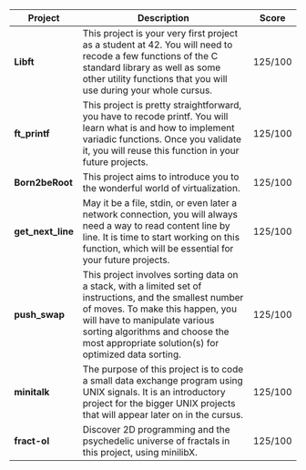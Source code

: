 | Project      | Description                                                                                              | Score | 
|--------------|----------------------------------------------------------------------------------------------------------|-------|
| **Libft**    | This project is your very first project as a student at 42. You will need to recode a few functions of the C standard library as well as some other utility functions that you will use during your whole cursus. | 125/100  |
| **ft_printf**| This project is pretty straightforward, you have to recode printf. You will learn what is and how to implement variadic functions. Once you validate it, you will reuse this function in your future projects. | 125/100  |
| **Born2beRoot** | This project aims to introduce you to the wonderful world of virtualization. | 125/100 |
| **get_next_line** | May it be a file, stdin, or even later a network connection, you will always need a way to read content line by line. It is time to start working on this function, which will be essential for your future projects.        | 125/100 |
| **push_swap** |This project involves sorting data on a stack, with a limited set of instructions, and the smallest number of moves. To make this happen, you will have to manipulate various sorting algorithms and choose the most appropriate solution(s) for optimized data sorting.               | 125/100 |
| **minitalk**  | The purpose of this project is to code a small data exchange program using UNIX signals. It is an introductory project for the bigger UNIX projects that will appear later on in the cursus.                         | 125/100 |
| **fract-ol**   |Discover 2D programming and the psychedelic universe of fractals in this project, using minilibX.      | 125/100 |

